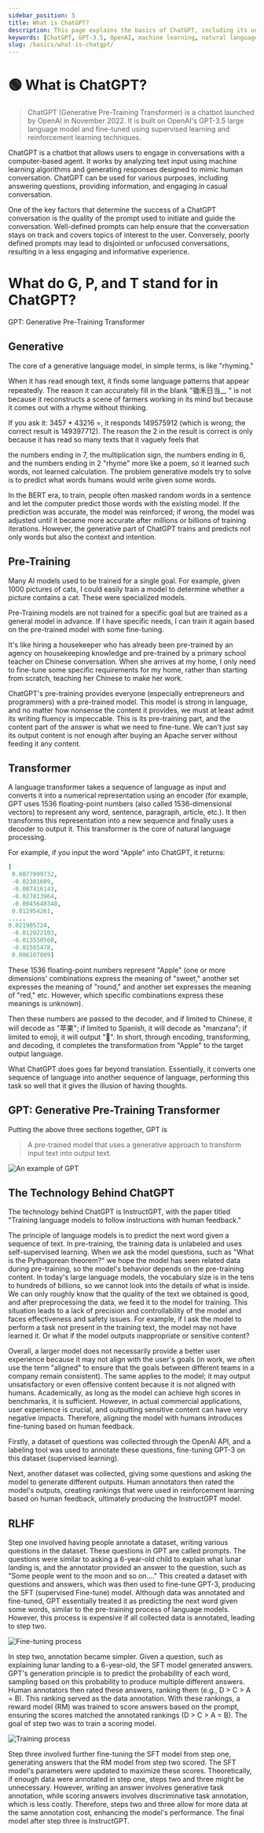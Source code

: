 ```yaml
---
sidebar_position: 5
title: What is ChatGPT?
description: This page explains the basics of ChatGPT, including its underlying technologies and how it works.
keywords: [ChatGPT, GPT-3.5, OpenAI, machine learning, natural language processing, AI chatbot]
slug: /basics/what-is-chatgpt/
---
```

# 🟢 What is ChatGPT?

> ChatGPT (Generative Pre-Training Transformer) is a chatbot launched by OpenAI in November 2022. It is built on OpenAI's GPT-3.5 large language model and fine-tuned using supervised learning and reinforcement learning techniques.

ChatGPT is a chatbot that allows users to engage in conversations with a computer-based agent. It works by analyzing text input using machine learning algorithms and generating responses designed to mimic human conversation. ChatGPT can be used for various purposes, including answering questions, providing information, and engaging in casual conversation.

One of the key factors that determine the success of a ChatGPT conversation is the quality of the prompt used to initiate and guide the conversation. Well-defined prompts can help ensure that the conversation stays on track and covers topics of interest to the user. Conversely, poorly defined prompts may lead to disjointed or unfocused conversations, resulting in a less engaging and informative experience.

# What do G, P, and T stand for in ChatGPT?

GPT: Generative Pre-Training Transformer

## Generative

The core of a generative language model, in simple terms, is like "rhyming."

When it has read enough text, it finds some language patterns that appear repeatedly. The reason it can accurately fill in the blank "锄禾日当__ " is not because it reconstructs a scene of farmers working in its mind but because it comes out with a rhyme without thinking.

If you ask it: 3457 * 43216 =, it responds 149575912 (which is wrong; the correct result is 149397712). The reason the 2 in the result is correct is only because it has read so many texts that it vaguely feels that

the numbers ending in 7, the multiplication sign, the numbers ending in 6, and the numbers ending in 2 "rhyme" more like a poem, so it learned such words, not learned calculation. The problem generative models try to solve is to predict what words humans would write given some words.

In the BERT era, to train, people often masked random words in a sentence and let the computer predict those words with the existing model. If the prediction was accurate, the model was reinforced; if wrong, the model was adjusted until it became more accurate after millions or billions of training iterations. However, the generative part of ChatGPT trains and predicts not only words but also the context and intention.

## Pre-Training

Many AI models used to be trained for a single goal. For example, given 1000 pictures of cats, I could easily train a model to determine whether a picture contains a cat. These were specialized models.

Pre-Training models are not trained for a specific goal but are trained as a general model in advance. If I have specific needs, I can train it again based on the pre-trained model with some fine-tuning.

It's like hiring a housekeeper who has already been pre-trained by an agency on housekeeping knowledge and pre-trained by a primary school teacher on Chinese conversation. When she arrives at my home, I only need to fine-tune some specific requirements for my home, rather than starting from scratch, teaching her Chinese to make her work.

ChatGPT's pre-training provides everyone (especially entrepreneurs and programmers) with a pre-trained model. This model is strong in language, and no matter how nonsense the content it provides, we must at least admit its writing fluency is impeccable. This is its pre-training part, and the content part of the answer is what we need to fine-tune. We can't just say its output content is not enough after buying an Apache server without feeding it any content.

## Transformer

A language transformer takes a sequence of language as input and converts it into a numerical representation using an encoder (for example, GPT uses 1536 floating-point numbers (also called 1536-dimensional vectors) to represent any word, sentence, paragraph, article, etc.). It then transforms this representation into a new sequence and finally uses a decoder to output it. This transformer is the core of natural language processing.

For example, if you input the word "Apple" into ChatGPT, it returns:

```python
[
 0.0077999732,
 -0.02301609,
 -0.007416143,
 -0.027813964,
 -0.0045648348,
 0.012954261,
.....
0.021905724,
 -0.012022103,
 -0.013550568,
 -0.01565478,
 0.006107009]

```

These 1536 floating-point numbers represent "Apple" (one or more dimensions' combinations express the meaning of "sweet," another set expresses the meaning of "round," and another set expresses the meaning of "red," etc. However, which specific combinations express these meanings is unknown).

Then these numbers are passed to the decoder, and if limited to Chinese, it will decode as "苹果"; if limited to Spanish, it will decode as "manzana"; if limited to emoji, it will output "🍎". In short, through encoding, transforming, and decoding, it completes the transformation from "Apple" to the target output language.

What ChatGPT does goes far beyond translation. Essentially, it converts one sequence of language into another sequence of language, performing this task so well that it gives the illusion of having thoughts.


## GPT: Generative Pre-Training Transformer

Putting the above three sections together, GPT is

> A pre-trained model that uses a generative approach to transform input text into output text.
> 

![An example of GPT](https://cdn.jsdelivr.net/gh/donttal/imgbed/img/gpt1.png)

## The Technology Behind ChatGPT

The technology behind ChatGPT is InstructGPT, with the paper titled "Training language models to follow instructions with human feedback."

The principle of language models is to predict the next word given a sequence of text. In pre-training, the training data is unlabeled and uses self-supervised learning. When we ask the model questions, such as "What is the Pythagorean theorem?" we hope the model has seen related data during pre-training, so the model's behavior depends on the pre-training content. In today's large language models, the vocabulary size is in the tens to hundreds of billions, so we cannot look into the details of what is inside. We can only roughly know that the quality of the text we obtained is good, and after preprocessing the data, we feed it to the model for training. This situation leads to a lack of precision and controllability of the model and faces effectiveness and safety issues. For example, if I ask the model to perform a task not present in the training text, the model may not have learned it. Or what if the model outputs inappropriate or sensitive content?

Overall, a larger model does not necessarily provide a better user experience because it may not align with the user's goals (in work, we often use the term "aligned" to ensure that the goals between different teams in a company remain consistent). The same applies to the model; it may output unsatisfactory or even offensive content because it is not aligned with humans. Academically, as long as the model can achieve high scores in benchmarks, it is sufficient. However, in actual commercial applications, user experience is crucial, and outputting sensitive content can have very negative impacts. Therefore, aligning the model with humans introduces fine-tuning based on human feedback.

Firstly, a dataset of questions was collected through the OpenAI API, and a labeling tool was used to annotate these questions, fine-tuning GPT-3 on this dataset (supervised learning).

Next, another dataset was collected, giving some questions and asking the model to generate different outputs. Human annotators then rated the model's outputs, creating rankings that were used in reinforcement learning based on human feedback, ultimately producing the InstructGPT model.

## RLHF

Step one involved having people annotate a dataset, writing various questions in the dataset. These questions in GPT are called prompts. The questions were similar to asking a 6-year-old child to explain what lunar landing is, and the annotator provided an answer to the question, such as "Some people went to the moon and so on...." This created a dataset with questions and answers, which was then used to fine-tune GPT-3, producing the SFT (supervised Fine-tune) model. Although data was annotated and fine-tuned, GPT essentially treated it as predicting the next word given some words, similar to the pre-training process of language models. However, this process is expensive if all collected data is annotated, leading to step two.

![Fine-tuning process](https://cdn.jsdelivr.net/gh/donttal/imgbed/img/gpt2.png)

In step two, annotation became simpler. Given a question, such as explaining lunar landing to a 6-year-old, the SFT model generated answers. GPT's generation principle is to predict the probability of each word, sampling based on this probability to produce multiple different answers. Human annotators then rated these answers, ranking them (e.g., D > C > A = B). This ranking served as the data annotation. With these rankings, a reward model (RM) was trained to score answers based on the prompt, ensuring the scores matched the annotated rankings (D > C > A = B). The goal of step two was to train a scoring model.

![Training process](https://cdn.jsdelivr.net/gh/donttal/imgbed/img/gpt3.png)

Step three involved further fine-tuning the SFT model from step one, generating answers that the RM model from step two scored. The SFT model's parameters were updated to maximize these scores. Theoretically, if enough data were annotated in step one, steps two and three might be unnecessary. However, writing an answer involves generative task annotation, while scoring answers involves discriminative task annotation, which is less costly. Therefore, steps two and three allow for more data at the same annotation cost, enhancing the model's performance. The final model after step three is InstructGPT.